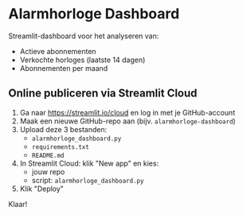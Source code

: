 # Alarmhorloge Dashboard

Streamlit-dashboard voor het analyseren van:

- Actieve abonnementen
- Verkochte horloges (laatste 14 dagen)
- Abonnementen per maand

## Online publiceren via Streamlit Cloud

1. Ga naar https://streamlit.io/cloud en log in met je GitHub-account
2. Maak een nieuwe GitHub-repo aan (bijv. `alarmhorloge-dashboard`)
3. Upload deze 3 bestanden:
    - `alarmhorloge_dashboard.py`
    - `requirements.txt`
    - `README.md`
4. In Streamlit Cloud: klik "New app" en kies:
    - jouw repo
    - script: `alarmhorloge_dashboard.py`
5. Klik "Deploy"

Klaar!
